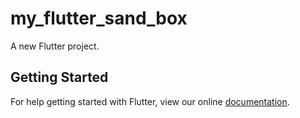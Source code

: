 # my_flutter_sand_box

A new Flutter project.

## Getting Started

For help getting started with Flutter, view our online
[documentation](http://flutter.io/).
